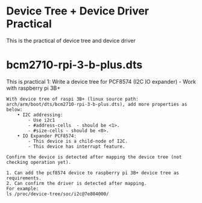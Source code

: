 # Device Tree + Device Driver Practical
This is the practical of device tree and device driver
# bcm2710-rpi-3-b-plus.dts
This is practical 1:
    Write a device tree for PCF8574 (I2C IO expander) - Work with raspberry pi 3B+

    With device tree of raspi 3B+ (linux source path: arch/arm/boot/dts/bcm2710-rpi-3-b-plus.dts), add more properties as below:
        • I2C addressing:
            - Use i2c1  
            - #address-cells  - should be <1>.
            - #size-cells - should be <0>.
        • IO Expander PCF8574:
            - This device is a child-node of I2C. 
            - This device has interrupt feature.

    Confirm the device is detected after mapping the device tree (not checking operation yet).

    1. Can add the pcf8574 device to raspberry pi 3B+ device tree as requirements.
    2. Can confirm the driver is detected after mapping.
    For example:
    ls /proc/device-tree/soc/i2c@7e804000/
